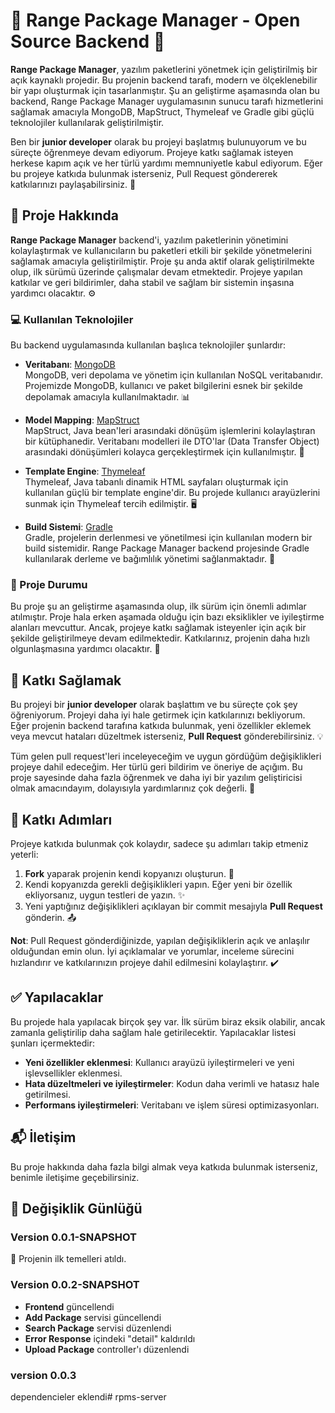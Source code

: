 # 🌟 **Range Package Manager - Open Source Backend** 🌟

**Range Package Manager**, yazılım paketlerini yönetmek için geliştirilmiş bir açık kaynaklı projedir. Bu projenin backend tarafı, modern ve ölçeklenebilir bir yapı oluşturmak için tasarlanmıştır. Şu an geliştirme aşamasında olan bu backend, Range Package Manager uygulamasının sunucu tarafı hizmetlerini sağlamak amacıyla MongoDB, MapStruct, Thymeleaf ve Gradle gibi güçlü teknolojiler kullanılarak geliştirilmiştir.

Ben bir **junior developer** olarak bu projeyi başlatmış bulunuyorum ve bu süreçte öğrenmeye devam ediyorum. Projeye katkı sağlamak isteyen herkese kapım açık ve her türlü yardımı memnuniyetle kabul ediyorum. Eğer bu projeye katkıda bulunmak isterseniz, Pull Request göndererek katkılarınızı paylaşabilirsiniz. 🙌

## 🔧 Proje Hakkında

**Range Package Manager** backend'i, yazılım paketlerinin yönetimini kolaylaştırmak ve kullanıcıların bu paketleri etkili bir şekilde yönetmelerini sağlamak amacıyla geliştirilmiştir. Proje şu anda aktif olarak geliştirilmekte olup, ilk sürümü üzerinde çalışmalar devam etmektedir. Projeye yapılan katkılar ve geri bildirimler, daha stabil ve sağlam bir sistemin inşasına yardımcı olacaktır. ⚙️

### 💻 Kullanılan Teknolojiler

Bu backend uygulamasında kullanılan başlıca teknolojiler şunlardır:

- **Veritabanı**: [MongoDB](https://www.mongodb.com/)  
  MongoDB, veri depolama ve yönetim için kullanılan NoSQL veritabanıdır. Projemizde MongoDB, kullanıcı ve paket bilgilerini esnek bir şekilde depolamak amacıyla kullanılmaktadır. 📊

- **Model Mapping**: [MapStruct](https://mapstruct.org/)  
  MapStruct, Java bean'leri arasındaki dönüşüm işlemlerini kolaylaştıran bir kütüphanedir. Veritabanı modelleri ile DTO'lar (Data Transfer Object) arasındaki dönüşümleri kolayca gerçekleştirmek için kullanılmıştır. 🔄

- **Template Engine**: [Thymeleaf](https://www.thymeleaf.org/)  
  Thymeleaf, Java tabanlı dinamik HTML sayfaları oluşturmak için kullanılan güçlü bir template engine'dir. Bu projede kullanıcı arayüzlerini sunmak için Thymeleaf tercih edilmiştir. 🖥️

- **Build Sistemi**: [Gradle](https://gradle.org/)  
  Gradle, projelerin derlenmesi ve yönetilmesi için kullanılan modern bir build sistemidir. Range Package Manager backend projesinde Gradle kullanılarak derleme ve bağımlılık yönetimi sağlanmaktadır. 🔨

### 📅 Proje Durumu

Bu proje şu an geliştirme aşamasında olup, ilk sürüm için önemli adımlar atılmıştır. Proje hala erken aşamada olduğu için bazı eksiklikler ve iyileştirme alanları mevcuttur. Ancak, projeye katkı sağlamak isteyenler için açık bir şekilde geliştirilmeye devam edilmektedir. Katkılarınız, projenin daha hızlı olgunlaşmasına yardımcı olacaktır. 🚀

## 🤝 Katkı Sağlamak

Bu projeyi bir **junior developer** olarak başlattım ve bu süreçte çok şey öğreniyorum. Projeyi daha iyi hale getirmek için katkılarınızı bekliyorum. Eğer projenin backend tarafına katkıda bulunmak, yeni özellikler eklemek veya mevcut hataları düzeltmek isterseniz, **Pull Request** gönderebilirsiniz. 💡

Tüm gelen pull request'leri inceleyeceğim ve uygun gördüğüm değişiklikleri projeye dahil edeceğim. Her türlü geri bildirim ve öneriye de açığım. Bu proje sayesinde daha fazla öğrenmek ve daha iyi bir yazılım geliştiricisi olmak amacındayım, dolayısıyla yardımlarınız çok değerli. 🙏

## 📝 Katkı Adımları

Projeye katkıda bulunmak çok kolaydır, sadece şu adımları takip etmeniz yeterli:

1. **Fork** yaparak projenin kendi kopyanızı oluşturun. 🍴
2. Kendi kopyanızda gerekli değişiklikleri yapın. Eğer yeni bir özellik ekliyorsanız, uygun testleri de yazın. ✨
3. Yeni yaptığınız değişiklikleri açıklayan bir commit mesajıyla **Pull Request** gönderin. 📤

**Not**: Pull Request gönderdiğinizde, yapılan değişikliklerin açık ve anlaşılır olduğundan emin olun. İyi açıklamalar ve yorumlar, inceleme sürecini hızlandırır ve katkılarınızın projeye dahil edilmesini kolaylaştırır. ✔️

## ✅ Yapılacaklar

Bu projede hala yapılacak birçok şey var. İlk sürüm biraz eksik olabilir, ancak zamanla geliştirilip daha sağlam hale getirilecektir. Yapılacaklar listesi şunları içermektedir:

- **Yeni özellikler eklenmesi**: Kullanıcı arayüzü iyileştirmeleri ve yeni işlevsellikler eklenmesi.
- **Hata düzeltmeleri ve iyileştirmeler**: Kodun daha verimli ve hatasız hale getirilmesi.
- **Performans iyileştirmeleri**: Veritabanı ve işlem süresi optimizasyonları.
## 📬 İletişim
Bu proje hakkında daha fazla bilgi almak veya katkıda bulunmak isterseniz, benimle iletişime geçebilirsiniz.

## 📝 Değişiklik Günlüğü

### Version 0.0.1-SNAPSHOT
🚀 Projenin ilk temelleri atıldı.

### Version 0.0.2-SNAPSHOT
- **Frontend** güncellendi
- **Add Package** servisi güncellendi
- **Search Package** servisi düzenlendi
- **Error Response** içindeki "detail" kaldırıldı
- **Upload Package** controller'ı düzenlendi  
### version 0.0.3
dependencieler eklendi# rpms-server
